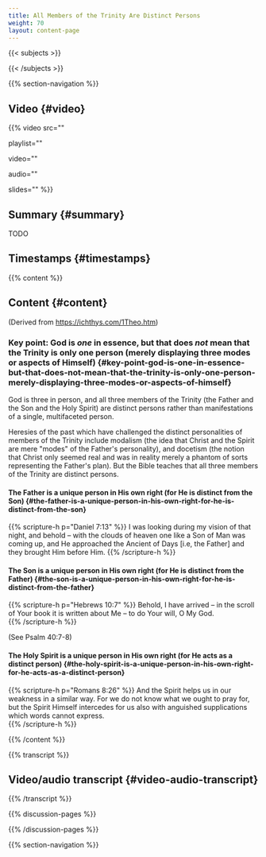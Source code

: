 ```yaml
---
title: All Members of the Trinity Are Distinct Persons
weight: 70
layout: content-page
---
```


{{< subjects >}}

{{< /subjects >}}

{{% section-navigation %}}

## Video {#video}

{{% video
src=""

playlist=""

video=""

audio=""

slides=""
%}}

## Summary {#summary}

TODO

## Timestamps {#timestamps}



{{% content %}}

## Content {#content}

(Derived from https://ichthys.com/1Theo.htm)

<!-- --- -->

### Key point: God is *one* in essence, but that does *not* mean that the Trinity is only one person (merely displaying three modes or aspects of Himself) {#key-point-god-is-one-in-essence-but-that-does-not-mean-that-the-trinity-is-only-one-person-merely-displaying-three-modes-or-aspects-of-himself}

God is three in person, and all three members of the Trinity (the Father and the Son and the Holy Spirit) are distinct persons rather than manifestations of a single, multifaceted person.

Heresies of the past which have challenged the distinct personalities of members of the Trinity include modalism (the idea that Christ and the Spirit are mere "modes" of the Father's personality), and docetism (the notion that Christ only seemed real and was in reality merely a phantom of sorts representing the Father's plan). But the Bible teaches that all three members of the Trinity are distinct persons.

<!-- --- -->

#### The Father is a unique person in His own right (for He is distinct from the Son) {#the-father-is-a-unique-person-in-his-own-right-for-he-is-distinct-from-the-son}

{{% scripture-h p="Daniel 7:13" %}}
I was looking during my vision of that night, and behold – with the clouds of heaven one like a Son of Man was coming up, and He approached the Ancient of Days [i.e, the Father] and they brought Him before Him.
{{% /scripture-h %}}

<!-- --- -->

#### The Son is a unique person in His own right (for He is distinct from the Father) {#the-son-is-a-unique-person-in-his-own-right-for-he-is-distinct-from-the-father}

{{% scripture-h p="Hebrews 10:7" %}}
Behold, I have arrived – in the scroll of Your book it is written about Me – to do Your will, O My God.    
{{% /scripture-h %}}

(See Psalm 40:7-8)

<!-- --- -->

#### The Holy Spirit is a unique person in His own right (for He acts as a distinct person) {#the-holy-spirit-is-a-unique-person-in-his-own-right-for-he-acts-as-a-distinct-person}

{{% scripture-h p="Romans 8:26" %}}
And the Spirit helps us in our weakness in a similar way. For we do not know what we ought to pray for, but the Spirit Himself intercedes for us also with anguished supplications which words cannot express.  
{{% /scripture-h %}}

{{% /content %}}

{{% transcript %}}

## Video/audio transcript {#video-audio-transcript}



{{% /transcript %}}

{{% discussion-pages %}}

{{% /discussion-pages %}}

{{% section-navigation %}}
